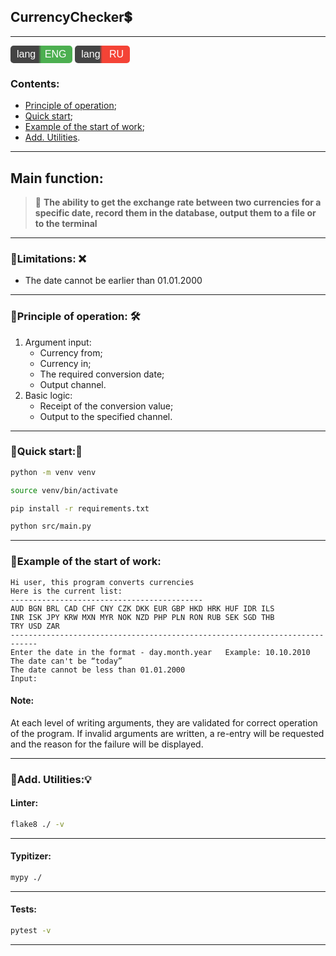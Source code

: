 CurrencyChecker💲
---
---

<div style="margin-bottom: 20px;">
  <button style="background: linear-gradient(to right, #444 45%, #4CAF50 50%); color: white; padding: 5px 5px; border: none; border-radius: 5px; cursor: pointer; font-family: Arial, sans-serif; font-size: 16px; transition: all 0.3s ease;" onclick="window.location.href='README.md'">
    <span style="padding: 5px;">lang</span> <span style="padding: 5px;">ENG</span>
  </button>
  <button style="background: linear-gradient(to right, #444 45%, #f44336 50%); color: white; padding: 5px 5px; border: none; border-radius: 5px; cursor: pointer; font-family: Arial, sans-serif; font-size: 16px; transition: all 0.3s ease;" onclick="window.location.href='README_RUS.md'">
    <span style="padding: 5px;">lang</span> <span style="padding: 5px;">RU</span>
  </button>
</div>

### Contents:

- [Principle of operation](#title1);
- [Quick start](#title2);
- [Example of the start of work](#title3);
- [Add. Utilities](#title4).

---

## Main function:

> 🔶 **The ability to get the exchange rate between two currencies for a specific date, record them in the database,
output them to a file or to the terminal**

---

### 🔹Limitations: ❌

- The date cannot be earlier than 01.01.2000

---

### 🔹<a id="title1">Principle of operation</a>: 🛠

1. Argument input:
    - Currency from;
    - Currency in;
    - The required conversion date;
    - Output channel.
2. Basic logic:
    - Receipt of the conversion value;
    - Output to the specified channel.

---

### 🔹<a id="title2">Quick start</a>:🧩

```bash
python -m venv venv

source venv/bin/activate

pip install -r requirements.txt

python src/main.py
```

---

### 🔹<a id="title3">Example of the start of work</a>:

```
Hi user, this program converts currencies
Here is the current list:
-------------------------------------------
AUD BGN BRL CAD CHF CNY CZK DKK EUR GBP HKD HRK HUF IDR ILS
INR ISK JPY KRW MXN MYR NOK NZD PHP PLN RON RUB SEK SGD THB
TRY USD ZAR
----------------------------------------------------------------------------
Enter the date in the format - day.month.year   Example: 10.10.2010
The date can't be “today”
The date cannot be less than 01.01.2000
Input:
```

#### Note:

At each level of writing arguments, they are validated for correct operation of the program. If invalid arguments are
written, a re-entry will be requested and the reason for the failure will be displayed.

---

### 🔹<a id="title4">Add. Utilities</a>:💡

#### Linter:

```bash
flake8 ./ -v
```

---

#### Typitizer:

```bash
mypy ./
```

---

#### Tests:

```bash
pytest -v
```

---
